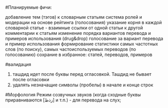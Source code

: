 

#Планируемые фичи: 

добавление тем (тэгов) к словарным статьям
система ролей и модерации на основе рейтинга (голосования)
указание корня в каждой словарной статье - взаимные ссылки от одной статьи к другой
комментарии к статьям 
изменение порядка вариантов перевода и примеров использования (drug&drop)
голосование за вариант перевода и пример использования 
формирование статистики 
    самых частотных слов (по поиску), 
    самых частоиспользуемых переводов (по голосованию)
сохрание в избранное: статей, переводов, примеров


#валидация 
1) ташдид идет после буквы перед огласовкой. Ташдид не бывает после огласовки
2) удалять незначащие символы (пробелы) в начале и конце строк 

#Морфология
Режим созвучных звуков (когда сходные буквы приравниваются [زذظ] и т.п.) - для перевода на слух;